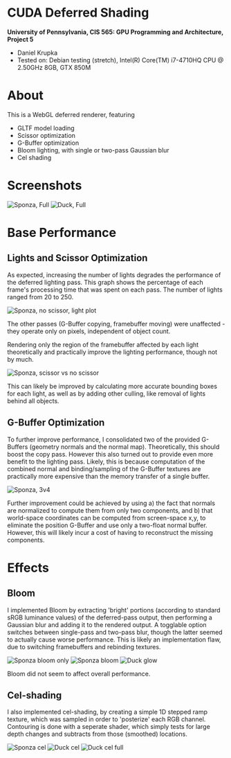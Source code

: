 CUDA Deferred Shading
======================

**University of Pennsylvania, CIS 565: GPU Programming and Architecture, Project 5**

* Daniel Krupka
* Tested on: Debian testing (stretch), Intel(R) Core(TM) i7-4710HQ CPU @ 2.50GHz 8GB, GTX 850M


# About
This is a WebGL deferred renderer, featuring
* GLTF model loading
* Scissor optimization
* G-Buffer optimization
* Bloom lighting, with single or two-pass Gaussian blur
* Cel shading

# Screenshots
![Sponza, Full](img/sponza_full.png "Sponza, Full")
![Duck, Full](img/duck.png "Duck, Full")

# Base Performance
## Lights and Scissor Optimization
As expected, increasing the number of lights degrades the performance of the deferred lighting pass.
This graph shows the percentage of each frame's processing time that was spent on each pass. The number
of lights ranged from 20 to 250.

![Sponza, no scissor, light plot](img/plot_lights.png "Sponza, no scissor, light plot")

The other passes (G-Buffer copying, framebuffer moving) were unaffected - they operate only on pixels,
independent of object count.

Rendering only the region of the framebuffer affected by each light theoretically and practically improve
the lighting performance, though not by much.

![Sponza, scissor vs no scissor](img/plot_scissor.png "Sponza, scissor vs no scissor")

This can likely be improved by calculating more accurate bounding boxes for each light, as well as by adding
other culling, like removal of lights behind all objects.

## G-Buffer Optimization

To further improve performance, I consolidated two of the provided G-Buffers (geometry normals and the normal map).
Theoretically, this should boost the copy pass. However this also turned out to provide even more benefit to the lighting
pass. Likely, this is because computation of the combined normal and binding/sampling of the G-Buffer textures are practically
more expensive than the memory transfer of a single buffer.

![Sponza, 3v4](img/plot_3v4.png "Sponza, 3 vs 4 G-Buffers")

Further improvement could be achieved by using a) the fact that normals are normalized to compute them from only two components, and
b) that world-space coordinates can be computed from screen-space x,y, to eliminate the position G-Buffer and use only a two-float normal buffer.
However, this will likely incur a cost of having to reconstruct the missing components.

# Effects
## Bloom

I implemented Bloom by extracting 'bright' portions (according to standard sRGB luminance values) of the deferred-pass output,
then performing a Gaussian blur and adding it to the rendered output. A togglable option switches between single-pass and two-pass blur,
though the latter seemed to actually cause worse performance. This is likely an implementation flaw, due to switching framebuffers and rebinding textures.

![Sponza bloom only](img/sponza_bloom_only.png )
![Sponza bloom](img/sponza_bloom.png )
![Duck glow](img/duck_glow.png )

Bloom did not seem to affect overall performance.

## Cel-shading
I also implemented cel-shading, by creating a simple 1D stepped ramp texture, which was sampled in order to 'posterize' each RGB channel.
Contouring is done with a seperate shader, which simply tests for large depth changes and subtracts from those (smoothed) locations.

![Sponza cel](img/sponza_cel.png )
![Duck cel](img/duck_cel_basic.png )
![Duck cel full](img/duck_cel_full.png )


